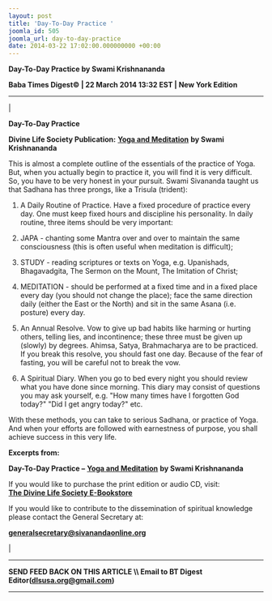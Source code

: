```yaml
---
layout: post
title: 'Day-To-Day Practice '
joomla_id: 505
joomla_url: day-to-day-practice
date: 2014-03-22 17:02:00.000000000 +00:00
---
```



**Day-To-Day Practice by Swami Krishnananda**

**Baba Times Digest© | 22 March 2014 13:32 EST | New York Edition**

* * *

| 

**Day-To-Day Practice**

**Divine Life Society Publication:** [**Yoga and Meditation**](http://www.dlshq.org/messages/yogamed.htm#practice) **by Swami Krishnananda**

This is almost a complete outline of the essentials of the practice of Yoga. But, when you actually begin to practice it, you will find it is very difficult. So, you have to be very honest in your pursuit. Swami Sivananda taught us that Sadhana has three prongs, like a Trisula (trident):

1. A Daily Routine of Practice. Have a fixed procedure of practice every day. One must keep fixed hours and discipline his personality. In daily routine, three items should be very important:
  1. JAPA - chanting some Mantra over and over to maintain the same consciousness (this is often useful when meditation is difficult);
  2. STUDY - reading scriptures or texts on Yoga, e.g. Upanishads, Bhagavadgita, The Sermon on the Mount, The Imitation of Christ;
  3. MEDITATION - should be performed at a fixed time and in a fixed place every day (you should not change the place); face the same direction daily (either the East or the North) and sit in the same Asana (i.e. posture) every day.

1. An Annual Resolve. Vow to give up bad habits like harming or hurting others, telling lies, and incontinence; these three must be given up (slowly) by degrees. Ahimsa, Satya, Brahmacharya are to be practiced. If you break this resolve, you should fast one day. Because of the fear of fasting, you will be careful not to break the vow.

1. A Spiritual Diary. When you go to bed every night you should review what you have done since morning. This diary may consist of questions you may ask yourself, e.g. "How many times have I forgotten God today?" "Did I get angry today?" etc.

With these methods, you can take to serious Sadhana, or practice of Yoga. And when your efforts are followed with earnestness of purpose, you shall achieve success in this very life.

**Excerpts from:**

**Day-To-Day Practice –** [**Yoga and Meditation**](http://www.dlshq.org/messages/yogamed.htm#practice) **by Swami Krishnananda**

If you would like to purchase the print edition or audio CD, visit:   
 [**The Divine Life Society E-Bookstore**](http://www.dlshq.org/cgi-bin/store/commerce.cgi?category=krishnananda&cart_id=1394930528.401)

If you would like to contribute to the dissemination of spiritual knowledge please contact the General Secretary at:

**[generalsecretary@sivanandaonline.org](mailto:generalsecretary@sivanandaonline.org)**



 |



* * *

**SEND FEED BACK ON THIS ARTICLE \\\ Email to BT Digest Editor[](mailto:dlsusa.org@gmail.com?subject=DLS%20Posts)(dlsusa.org@gmail.com)**

* * *



